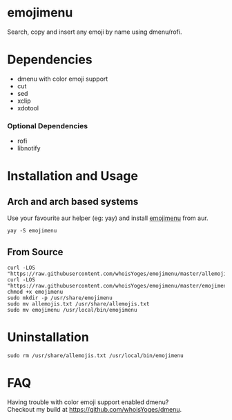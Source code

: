 # emojimenu

Search, copy and insert any emoji by name using dmenu/rofi.

# Dependencies

- dmenu with color emoji support
- cut
- sed
- xclip
- xdotool

### Optional Dependencies
- rofi
- libnotify

# Installation and Usage

## Arch and arch based systems

Use your favourite aur helper (eg: yay) and install [emojimenu](https://aur.archlinux.org/emojimenu.git) from aur.

```
yay -S emojimenu
```

## From Source

```
curl -LOS "https://raw.githubusercontent.com/whoisYoges/emojimenu/master/allemojis.txt"
curl -LOS "https://raw.githubusercontent.com/whoisYoges/emojimenu/master/emojimenu"
chmod +x emojimenu
sudo mkdir -p /usr/share/emojimenu
sudo mv allemojis.txt /usr/share/allemojis.txt
sudo mv emojimenu /usr/local/bin/emojimenu
```

# Uninstallation

```
sudo rm /usr/share/allemojis.txt /usr/local/bin/emojimenu
```

# FAQ

Having trouble with color emoji support enabled dmenu?  
Checkout my build at <https://github.com/whoisYoges/dmenu>.
